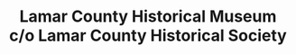 ---
layout: repo
title: "Lamar County Historical Museum c/o Lamar County Historical Society"
id: 17215
permalink: repos/17215/
---